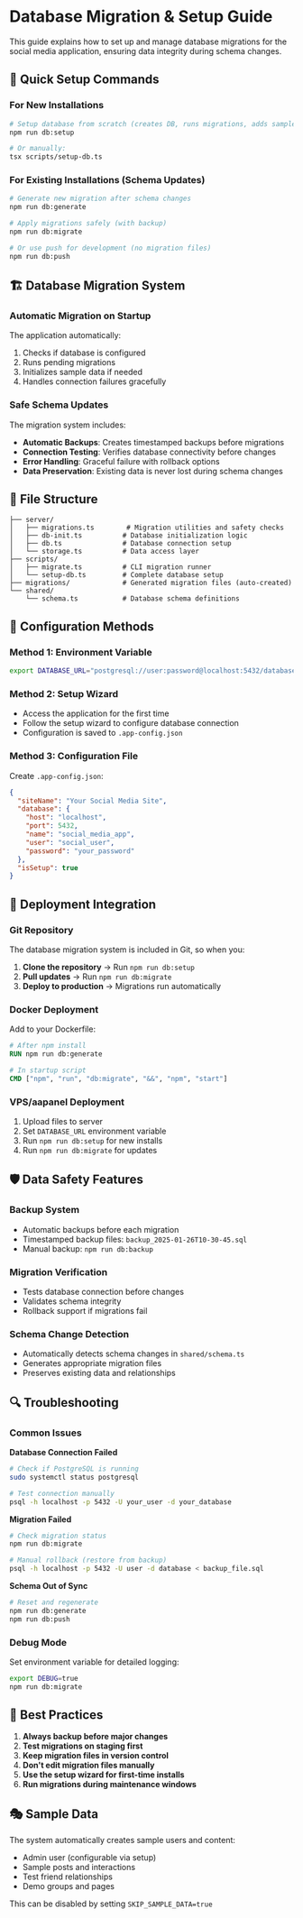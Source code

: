 # Database Migration & Setup Guide

This guide explains how to set up and manage database migrations for the social media application, ensuring data integrity during schema changes.

## 🎯 Quick Setup Commands

### For New Installations
```bash
# Setup database from scratch (creates DB, runs migrations, adds sample data)
npm run db:setup

# Or manually:
tsx scripts/setup-db.ts
```

### For Existing Installations (Schema Updates)
```bash
# Generate new migration after schema changes
npm run db:generate

# Apply migrations safely (with backup)
npm run db:migrate

# Or use push for development (no migration files)
npm run db:push
```

## 🏗️ Database Migration System

### Automatic Migration on Startup
The application automatically:
1. Checks if database is configured
2. Runs pending migrations
3. Initializes sample data if needed
4. Handles connection failures gracefully

### Safe Schema Updates
The migration system includes:
- **Automatic Backups**: Creates timestamped backups before migrations
- **Connection Testing**: Verifies database connectivity before changes  
- **Error Handling**: Graceful failure with rollback options
- **Data Preservation**: Existing data is never lost during schema changes

## 📁 File Structure
```
├── server/
│   ├── migrations.ts        # Migration utilities and safety checks
│   ├── db-init.ts          # Database initialization logic
│   ├── db.ts               # Database connection setup
│   └── storage.ts          # Data access layer
├── scripts/
│   ├── migrate.ts          # CLI migration runner
│   └── setup-db.ts         # Complete database setup
├── migrations/             # Generated migration files (auto-created)
└── shared/
    └── schema.ts           # Database schema definitions
```

## 🔧 Configuration Methods

### Method 1: Environment Variable
```bash
export DATABASE_URL="postgresql://user:password@localhost:5432/database"
```

### Method 2: Setup Wizard
- Access the application for the first time
- Follow the setup wizard to configure database connection
- Configuration is saved to `.app-config.json`

### Method 3: Configuration File
Create `.app-config.json`:
```json
{
  "siteName": "Your Social Media Site",
  "database": {
    "host": "localhost",
    "port": 5432,
    "name": "social_media_app",
    "user": "social_user",
    "password": "your_password"
  },
  "isSetup": true
}
```

## 🚀 Deployment Integration

### Git Repository
The database migration system is included in Git, so when you:
1. **Clone the repository** → Run `npm run db:setup`
2. **Pull updates** → Run `npm run db:migrate`
3. **Deploy to production** → Migrations run automatically

### Docker Deployment
Add to your Dockerfile:
```dockerfile
# After npm install
RUN npm run db:generate

# In startup script
CMD ["npm", "run", "db:migrate", "&&", "npm", "start"]
```

### VPS/aapanel Deployment
1. Upload files to server
2. Set `DATABASE_URL` environment variable
3. Run `npm run db:setup` for new installs
4. Run `npm run db:migrate` for updates

## 🛡️ Data Safety Features

### Backup System
- Automatic backups before each migration
- Timestamped backup files: `backup_2025-01-26T10-30-45.sql`
- Manual backup: `npm run db:backup`

### Migration Verification
- Tests database connection before changes
- Validates schema integrity
- Rollback support if migrations fail

### Schema Change Detection
- Automatically detects schema changes in `shared/schema.ts`
- Generates appropriate migration files
- Preserves existing data and relationships

## 🔍 Troubleshooting

### Common Issues

**Database Connection Failed**
```bash
# Check if PostgreSQL is running
sudo systemctl status postgresql

# Test connection manually
psql -h localhost -p 5432 -U your_user -d your_database
```

**Migration Failed**
```bash
# Check migration status
npm run db:migrate

# Manual rollback (restore from backup)
psql -h localhost -p 5432 -U user -d database < backup_file.sql
```

**Schema Out of Sync**
```bash
# Reset and regenerate
npm run db:generate
npm run db:push
```

### Debug Mode
Set environment variable for detailed logging:
```bash
export DEBUG=true
npm run db:migrate
```

## 📝 Best Practices

1. **Always backup before major changes**
2. **Test migrations on staging first**
3. **Keep migration files in version control**
4. **Don't edit migration files manually**
5. **Use the setup wizard for first-time installs**
6. **Run migrations during maintenance windows**

## 🎭 Sample Data

The system automatically creates sample users and content:
- Admin user (configurable via setup)
- Sample posts and interactions
- Test friend relationships
- Demo groups and pages

This can be disabled by setting `SKIP_SAMPLE_DATA=true`